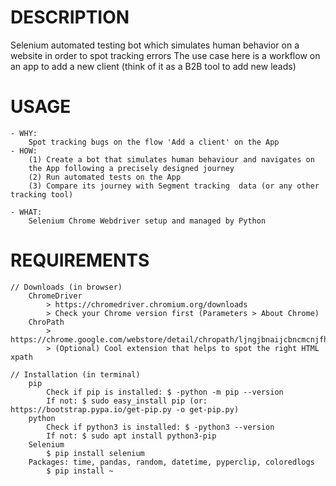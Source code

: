 # DESCRIPTION
Selenium automated testing bot which simulates human behavior on a website in order to spot tracking errors
The use case here is a workflow on an app to add a new client (think of it as a B2B tool to add new leads)

# USAGE
    - WHY: 
        Spot tracking bugs on the flow 'Add a client' on the App
    - HOW: 
        (1) Create a bot that simulates human behaviour and navigates on 
        the App following a precisely designed journey 
        (2) Run automated tests on the App 
        (3) Compare its journey with Segment tracking  data (or any other tracking tool)

    - WHAT:
        Selenium Chrome Webdriver setup and managed by Python

# REQUIREMENTS
    // Downloads (in browser)
        ChromeDriver
            > https://chromedriver.chromium.org/downloads 
            > Check your Chrome version first (Parameters > About Chrome)
        ChroPath
            > https://chrome.google.com/webstore/detail/chropath/ljngjbnaijcbncmcnjfhigebomdlkcjo
            > (Optional) Cool extension that helps to spot the right HTML xpath

    // Installation (in terminal)   
        pip
            Check if pip is installed: $ -python -m pip --version
            If not: $ sudo easy_install pip (or: https://bootstrap.pypa.io/get-pip.py -o get-pip.py)
        python
            Check if python3 is installed: $ -python3 --version
            If not: $ sudo apt install python3-pip
        Selenium
            $ pip install selenium
        Packages: time, pandas, random, datetime, pyperclip, coloredlogs
            $ pip install ~
